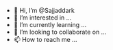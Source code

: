 - 👋 Hi, I’m @Sajjaddark
- 👀 I’m interested in ...
- 🌱 I’m currently learning ...
- 💞️ I’m looking to collaborate on ...
- 📫 How to reach me ...

<!---
Sajjaddark/Sajjaddark is a ✨ special ✨ repository because its `README.md` (this file) appears on your GitHub profile.
You can click the Preview link to take a look at your changes.
--->
